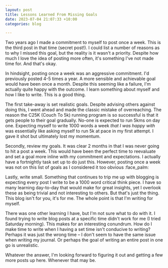 ```yaml
---
layout: post
title: Lessons Learned From Missing Goals 
date: 2023-07-04 21:07:33 +10:00
categories: blog

---
```


Two years ago I made a commitment to myself to post once a week. This is the third post in that time (secret post!). I could list a number of reasons as to why I missed this goal, but the reality is it wasn't a priority. Despite how much I love the idea of posting more often, it's something I've not made time for. And that's okay.

In hindsight, posting once a week was an aggressive commitment. I'd previously posted 4-5 times a year. A more sensible and achievable goal would have been once a month. Despite this seeming like a failure, I'm actually quite happy with the outcome. I learn something about myself and how I like to write. This is a good thing.

The first take-away is set realistic goals. Despite advising others against doing this, I went ahead and made the classic mistake of overreaching. The reason the C25K (Couch To 5k) running program is so successful is that it gets people to their goal gradually. No-one is expected to run 5kms on day one. Expecting myself to write 1000 words a week _that I was happy with_ was essentially like asking myself to run 5k at pace in my first attempt. I gave it shot but ultimately lost my momentum.

Secondly, review my goals. It was clear 2 months in that I was never going to hit a post a week. This would have been the perfect time to reevaluate and set a goal more inline with my commitment and expectations. I actually have a fortnightly task set up to do just this. However, posting once a week was not on this list of goals as I considered it too obvious :face_palm: 

Lastly, write small. Something that continues to trip me up with blogging is expecting every post I write to be a 1000 word critical think piece. I have so many learning day-to-day that would make for great insights, yet I overlook these as being trivial and not interesting to others. But that's just the thing. This blog isn't for you, it's for me. The whole point is that I'm writing for myself.

There was one other learning I have, but I'm not sure what to do with it. I found trying to write blog posts at a specific time didn't work for me (I tried Saturday morning). This makes for an interesting conundrum. How do I make time to write when I having a set time isn't conducive to writing? Perhaps it was just the wrong time – I don't seem to have the same issue when writing my journal. Or perhaps the goal of writing an entire post in one go is unrealistic.

Whatever the answer, I'm looking forward to figuring it out and getting a few more posts up here. Whenever that may be.